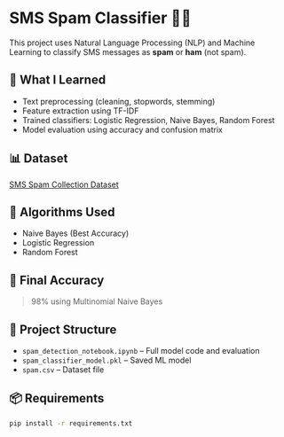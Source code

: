 # SMS Spam Classifier 📩🤖

This project uses Natural Language Processing (NLP) and Machine Learning to classify SMS messages as **spam** or **ham** (not spam).

## 🚀 What I Learned
- Text preprocessing (cleaning, stopwords, stemming)
- Feature extraction using TF-IDF
- Trained classifiers: Logistic Regression, Naive Bayes, Random Forest
- Model evaluation using accuracy and confusion matrix

## 📊 Dataset
[SMS Spam Collection Dataset](https://www.kaggle.com/datasets/uciml/sms-spam-collection-dataset)

## 🧠 Algorithms Used
- Naive Bayes (Best Accuracy)
- Logistic Regression
- Random Forest

## 🏁 Final Accuracy
> 98% using Multinomial Naive Bayes

## 📂 Project Structure
- `spam_detection_notebook.ipynb` – Full model code and evaluation
- `spam_classifier_model.pkl` – Saved ML model
- `spam.csv` – Dataset file

## 📦 Requirements
```bash
pip install -r requirements.txt

